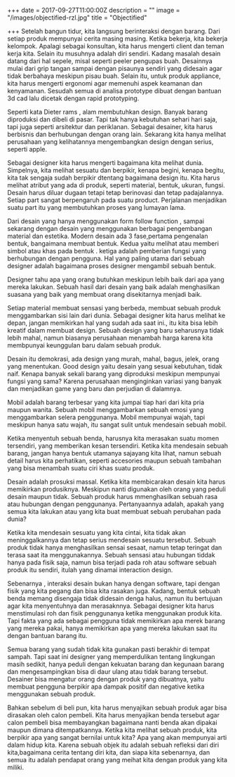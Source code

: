 +++
date = 2017-09-27T11:00:00Z
description = ""
image = "/images/objectified-rzl.jpg"
title = "Objectified"

+++
Setelah bangun tidur, kita langsung berinteraksi dengan barang. Dari setiap produk mempunyai cerita masing masing. Ketika bekerja, kita bekerja kelompok. Apalagi sebagai konsultan, kita harus mengerti client dan teman kerja kita. Selain itu musuhnya adalah diri sendiri. Kadang masalah desain datang dari hal sepele, misal seperti peeler  pengupas buah. Desainnya mulai dari grip tangan sampai dengan pisaunya sendiri yang didesain agar tidak berbahaya meskipun pisau buah.  Selain itu, untuk produk appliance, kita harus mengerti ergonomi agar memenuhi aspek keamanan dan kenyamanan. Sesudah semua di analisa prototype dibuat dengan bantuan 3d cad lalu dicetak dengan rapid prototyping. 

Seperti kata Dieter rams , alam membutuhkan design.  Banyak barang diproduksi dan dibeli di pasar. Tapi tak hanya kebutuhan  sehari hari saja, tapi juga seperti arsitektur dan periklanan. Sebagai desainer, kita harus berbisnis dan berhubungan dengan orang lain. Sekarang kita hanya melihat perusahaan yang kelihatannya mengembangkan design dengan serius, seperti apple. 

Sebagai designer kita harus mengerti bagaimana kita melihat dunia. Simpelnya, kita melihat sesuatu dan berpikir, kenapa begini, kenapa begitu,  kita tak sengaja sudah berpikir dtentang bagaimana design itu. Kita harus melihat atribut yang ada di produk, seperti material, bentuk, ukuran, fungsi. Desain harus diluar dugaan tetapi tetap berinovasi dan tetap padajalannya. Setiap part sangat berpengaruh pada suatu product. Perjalanan menjadikan suatu part itu yang membutuhkan proses yang lumayan lama. 

Dari desain yang hanya menggunakan form follow function , sampai sekarang dengan desain yang menggunakan berbagai pengembangan material dan estetika. Modern desain ada 3 fase,pertama pengenalan bentuk, bangaimana membuat bentuk. Kedua yaitu melihat atau memberi simbol atau khas pada bentuk . ketiga adalah pemberian fungsi yang berhubungan dengan pengguna. Hal yang paling utama dari sebuah designer adalah bagaimana proses designer mengambil sebuah bentuk. 

Designer tahu apa yang orang butuhkan meskipun lebih baik dari apa yang mereka lakukan. Sebuah hasil dari desain yang baik adalah menghasilkan suasana yang baik yang membuat orang disekitarnya menjadi baik. 

Setiap material membuat sensasi yang berbeda, membuat sebuah produk menggambarkan sisi lain dari dunia. Sebagai designer kita harus melihat ke depan, jangan memikirkan hal yang sudah ada saat ini.,  itu kita bisa lebih kreatif dalam membuat design. Sebuah design yang baru seharusnya tidak lebih mahal, namun biasanya perusahaan menambah harga karena kita membpunyai keunggulan baru dalam sebuah produk.

Desain itu demokrasi, ada design yang murah, mahal, bagus, jelek, orang yang menentukan. Good design yaitu desain yang sesuai kebutuhan, tidak naif. Kenapa banyak sekali barang yang diproduksi meskipun mempunyai fungsi yang sama? Karena perusahaan menginginkan variasi yang banyak dan menjadikan game yang baru dan perjudian di dalamnya. 

Mobil adalah barang terbesar yang kita jumpai tiap hari dari kita pria maupun wanita. Sebuah mobil menggambarkan sebuah emosi yang menggambarkan selera penggunanya. Mobil mempunyai wajah, tapi meskipun hanya satu wajah, itu sangat sulit untuk mendesain sebuah mobil.

Ketika menyentuh sebuah benda, harusnya kita merasakan suatu momen tersendiri, yang memberikan kesan tersendiri. Ketika kita mendesain sebuah barang, jangan hanya bentuk utamanya sajayang kita lihat, namun sebuah detail harus kita perhatikan, seperti accesories maupun sebuah tambahan yang bisa menambah suatu ciri khas suatu produk. 

Desain adalah prosuksi massal. Ketika kita membicarakan desain kita harus memikirkan produsiknya. Meskipun nanti digunakan oleh orang yang peduli desain maupun tidak.  Sebuah produk harus mmenghasilkan sebuah rasa atau hubungan dengan penggunanya. Pertanyaannya adalah, apakah yang semua kita lakukan atau yang kita buat membuat sebuah perubahan pada dunia?

Ketika kita mendesain sesuatu yang kita cintai, kita tidak akan meninggalkannya dan tetap serius mendesain sesuatu tersebut. Sebuah produk tidak hanya menghasilkan sensai sesaat, namun tetap teringat dan terasa saat ita menggunakannya. Sebuah sensasi atau hubungan tiddak hanya pada fisik saja, namun bisa terjadi pada roh atau software sebuah produk itu sendiri, itulah yang dinamai interaction design.

Sebenarnya , interaksi desain bukan hanya dengan software, tapi dengan fisik yang kita pegang dan bisa kita rasakan juga. Kadang, bentuk sebuah benda memang disengaja tidak didesain denga halus, namun itu bertujuan agar kita menyentuhnya dan merasaknnya. Sebagai designer kita harus menstimulasi roh dan fisik penggunanya ketika menggunakan produk kita. Tapi fakta yang ada sebagai pengguna tidak memikirkan apa merek barang yang mereka pakai, hanya memikirkan apa yang mereka lakukan saat itu dengan bantuan barang itu.

Semua barang yang sudah tidak kita gunakan pasti berakhir di tempat sampah. Tapi saat ini designer yang memperdulikan tentang lingkungan masih sedikit, hanya peduli dengan kekuatan barang dan kegunaan barang dan mengesampingkan bisa di daur ulang atau tidak barang tersebut. Desainer bisa mengatur orang dengan produk yang dibuatnya, yaitu membuat pengguna berpikir apa dampak positif dan negative ketika menggunakan sebuah produk.

Bahkan sebelum di beli pun, kita harus menyajikan sebuah produk agar bisa dirasakan oleh calon pembeli. Kita harus menyajikan benda tersebut agar calon pembeli bisa membayangkan bagaimana nanti benda akan dipakai maupun dimana ditempatkannya. Ketika kita melihat sebuah produk, kita berpikir apa yang sangat bernilai untuk kita? Apa yang akan mempunyai arti dalam hidup kita. Karena sebuah objek itu adalah sebuah refleksi dari diri kita,bagaimana cerita tentang diri kita, dan siapa kita sebenarnya, dan semua itu adalah pendapat orang yang meihat kita dengan produk yang kita miliki.